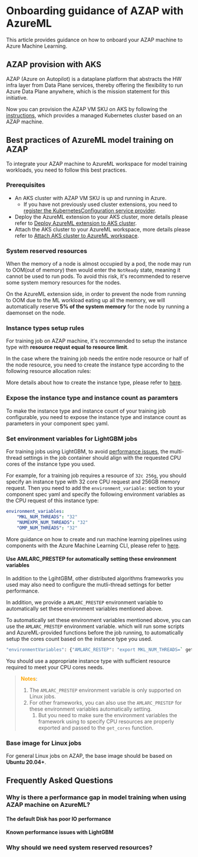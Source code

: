 # Onboarding guidance of AZAP with AzureML

This article provides guidance on how to onboard your AZAP machine to Azure Machine Learning.

## AZAP provision with AKS

AZAP (Azure on Autopilot) is a dataplane platform that abstracts the HW infra layer from Data Plane services, thereby offering the flexibility to run Azure Data Plane anywhere, which is the mission statement for this initiative.

Now you can provision the AZAP VM SKU on AKS by following the [instructions](https://learn.microsoft.com/en-us/azure/aks/tutorial-kubernetes-deploy-cluster?tabs=azure-cli#create-a-kubernetes-cluster), which provides a managed Kubernetes cluster based on an AZAP machine.

## Best practices of AzureML model training on AZAP

To integrate your AZAP machine to AzureML workspace for model training workloads, you need to follow this best practices.

### Prerequisites

* An AKS cluster with AZAP VM SKU is up and running in Azure.
    * If you have not previously used cluster extensions, you need to [register the KubernetesConfiguration service provider](https://learn.microsoft.com/en-us/azure/aks/dapr#register-the-kubernetesconfiguration-service-provider).
* Deploy the AzureML extension to your AKS cluster, more details please refer to [Deploy AzureML extension to AKS cluster](https://learn.microsoft.com/en-us/azure/machine-learning/how-to-deploy-kubernetes-extension).
* Attach the AKS cluster to your AzureML workspace, more details please refer to [Attach AKS cluster to AzureML workspace](https://learn.microsoft.com/en-us/azure/machine-learning/how-to-attach-kubernetes-to-workspace).

### System reserved resources

When the memory of a node is almost occupied by a pod, the node may run to OOM(out of memory) then would enter the `NotReady` state, meaning it cannot be used to run pods. To avoid this risk, it's recommended to reserve some system memory resources for the nodes. 

On the AzureML extension side, in order to prevent the node from running to OOM due to the ML workload eating up all the memory, we will automatically reserve **5% of the system memory** for the node by running a daemonset on the node. 

### Instance types setup rules

For training job on AZAP machine, it's recommended to setup the instance type with **resource requst equal to resource limit**.

In the case where the training job needs the entire node resource or half of the node resource, you need to create the instance type according to the following resource allocation rules:

More details about how to create the instance type, please refer to [here](https://learn.microsoft.com/en-us/azure/machine-learning/how-to-manage-kubernetes-instance-types).

### Expose the instance type and instance count as paramters

To make the instance type and instance count of your training job configurable, you need to expose the instance type and instance count as parameters in your component spec yaml.

### Set environment variables for LightGBM jobs

For training jobs using LightGBM, to avoid [performance issues](#whats-the-performance-issues-with-lightgbm), the multi-thread settings in the job container should align with the requested CPU cores of the instance type you used. 

For example, for a training job requires a resource of `32c 256g`, you should specify an instance type with 32 core CPU request and 256GB memory request. Then you need to add the `environment_variable:` section to your component spec yaml and specify the following environment variables as the CPU request of this instance type:

```yaml
environment_variables:
    "MKL_NUM_THREADS": "32"            
    "NUMEXPR_NUM_THREADS": "32"            
    "OMP_NUM_THREADS": "32"
```

More guidance on how to create and run machine learning pipelines using components with the Azure Machine Learning CLI, please refer to [here](https://learn.microsoft.com/en-us/azure/machine-learning/how-to-create-component-pipelines-cli).

#### Use AMLARC_PRESTEP for automatically setting these environment variables

In addition to the LgihtGBM, other distributed algorithms frameworks you used may also need to configure the mutli-thread settings for better performance.

In addition, we provide a `AMLARC_PRESTEP` environment variable to automatically set these environment variables mentioned above.

To automatically set these environment variables mentioned above, you can use the `AMLARC_PRESTEP` environment variable.
which will run some scripts and AzureML-provided functions before the job running, to automatically setup the cores count based on the instance type you used.

```bash
"environmentVariables": {"AMLARC_RESTEP": "export MKL_NUM_THREADS=` get_cores ` NUMEXPR_NUM_THREADS=` get_cores ` OMP_NUM_THREADS=` get_cores `"}
```

You should use a appropriate instance type with sufficient resource required to meet your CPU cores needs.

> **<span style="color:orange">Notes**:</span> 
> 1. The `AMLARC_PRESTEP` environment variable is only supported on Linux jobs.
> 1. For other frameworks, you can also use the `AMLARC_PRESTEP` for these environment variables automatically setting. 
>    1. But you need to make sure the environment variables the framework using to specify CPU resources are properly exported and passed to the `get_cores` function.

### Base image for Linux jobs

For general Linux jobs on AZAP, the base image should be based on **Ubuntu 20.04+**.

## Frequently Asked Questions

### Why is there a performance gap in model training when using AZAP machine on AzureML?

#### The default Disk has poor IO performance

#### Known performance issues with LightGBM

### Why should we need system reserved resources?
